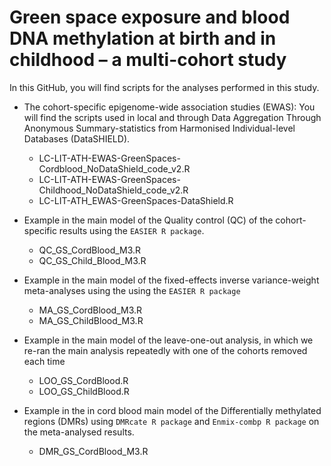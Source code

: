 # Green space exposure and blood DNA methylation at birth and in childhood – a multi-cohort study

In this GitHub, you will find scripts for the analyses performed in this study. 

- The cohort-specific epigenome-wide association studies (EWAS):  You will find the scripts used in local and through Data Aggregation Through Anonymous Summary-statistics from Harmonised Individual-level Databases (DataSHIELD).

    - LC-LIT-ATH-EWAS-GreenSpaces-Cordblood_NoDataShield_code_v2.R
    - LC-LIT-ATH-EWAS-GreenSpaces-Childhood_NoDataShield_code_v2.R
    - LC-LIT-ATH_EWAS-GreenSpaces-DataShield.R

- Example in the main model of the Quality control (QC) of the cohort-specific results using the `EASIER R package`.
    -  QC_GS_CordBlood_M3.R
    - QC_GS_Child_Blood_M3.R
      
- Example in the main model of the fixed-effects inverse variance-weight meta-analyses using the using the `EASIER R package`
    - MA_GS_CordBlood_M3.R
    - MA_GS_ChildBlood_M3.R
    
- Example in the main model of the leave-one-out analysis, in which we re-ran the main analysis repeatedly with one of the cohorts removed each time
    - LOO_GS_CordBlood.R
    - LOO_GS_ChildBlood.R

-	Example in the in cord blood main model of the Differentially methylated regions (DMRs) using `DMRcate R package` and `Enmix-combp R package` on the meta-analysed results.
    - DMR_GS_CordBlood_M3.R

